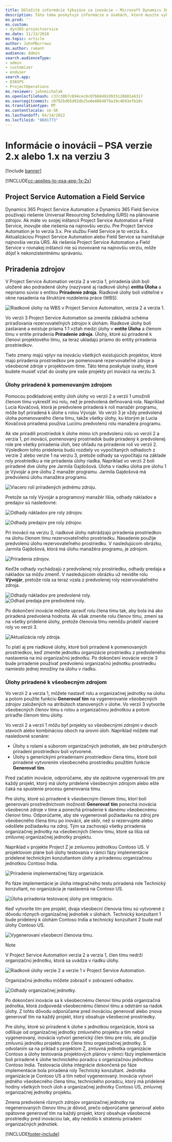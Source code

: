 ```yaml
---
title: Dôležité informácie týkajúce sa inovácie – Microsoft Dynamics 365 Project Service Automation z verzie 2.x alebo 1.x na verziu 3
description: Táto téma poskytuje informácie o úvahách, ktoré musíte vykonať pri inovácii zo systému Project Service Automation verzie 2. x alebo 1. x na verziu 3.
ms.prod: ''
ms.custom:
- dyn365-projectservice
ms.date: 11/13/2018
ms.topic: article
author: JohnPBurrows
ms.author: rumant
audience: Admin
search.audienceType:
- admin
- customizer
- enduser
search.app:
- D365PS
- ProjectOperations
ms.reviewer: johnmichalak
ms.openlocfilehash: c37c30b7c694cec8c07b68492d935128881e6317
ms.sourcegitcommit: c0792bd65d92db25e0e8864879a19c4b93efb10c
ms.translationtype: MT
ms.contentlocale: sk-SK
ms.lasthandoff: 04/14/2022
ms.locfileid: "8601773"
---
```

# <a name="upgrade-considerations---psa-version-2x-or-1x-to-version-3"></a>Informácie o inovácii – PSA verzie 2.x alebo 1.x na verziu 3

[!include [banner](../includes/psa-now-project-operations.md)]

[!INCLUDE[cc-applies-to-psa-app-1x-2x](../includes/cc-applies-to-psa-app-1x-2x.md)]

## <a name="project-service-automation-and-field-service"></a>Project Service Automation a Field Service
Dynamics 365 Project Service Automation a Dynamics 365 Field Service používajú riešenie Universal Resourcing Scheduling (URS) na plánovanie zdrojov. Ak máte vo svojej inštancii Project Service Automation a Field Service, inovujte obe riešenia na najnovšiu verziu. Pre Project Service Automation je to verzia 3.x. Pre službu Field Service je to verzia 8.x. Aktualizáciou Project Service Automation alebo Field Service sa nainštaluje najnovšia verzia URS. Ak riešenia Project Service Automation a Field Service v rovnakej inštancii nie sú inovované na najnovšiu verziu, môže dôjsť k nekonzistentnému správaniu.

## <a name="resource-assignments"></a>Priradenia zdrojov
V Project Service Automation verzia 2 a verzia 1, priradenia úloh boli uložené ako podradené úlohy (nazývané aj riadkové úlohy) **entita Úloha** a nepriamo súvisí s entitou **Priradenie zdroja**. Riadkové úlohy boli viditeľné v okne nasadenia na štruktúre rozdelenia práce (WBS).

![Riadkové úlohy na WBS v Project Service Automation, verzia 2 a verzia 1.](media/upgrade-line-task-01.png)

Vo verzii 3 Project Service Automation sa zmenila základná schéma priraďovania rezervovateľných zdrojov k úlohám. Riadkové úlohy boli zastarané a existuje priama 1:1 vzťah medzi úlohy v **entite Úloha** a členom tímu v entite priradenia **Priradenie zdroja**. Úlohy, ktoré sú priradené k členovi projektového tímu, sa teraz ukladajú priamo do entity priradenia prostriedkov.  

Tieto zmeny majú vplyv na inováciu všetkých existujúcich projektov, ktoré majú priradenia prostriedkov pre pomenované rezervovateľné zdroje a všeobecné zdroje v projektovom tíme. Táto téma poskytuje úvahy, ktoré budete musieť vziať do úvahy pre vaše projekty pri inovácii na verziu 3. 

### <a name="tasks-assigned-to-named-resources"></a>Úlohy priradené k pomenovaným zdrojom
Pomocou podkladovej entity úloh úlohy vo verzii 2 a verzii 1 umožnili členom tímu vykresliť inú rolu, než je predvolená definovaná rola. Napríklad Lucia Kováčová, ktorá je predvolene priradená k roli manažér programu, môže byť priradená k úlohe s rolou Vývojár. Vo verzii 3 je vždy predvolená úloha pomenovaného člena tímu, takže všetky úlohy, ku ktorým je Lucia Kováčová priradená používa Luciinu predvolenú rolu manažéra programu.

Ak ste priradili prostriedok k úlohe mimo ich predvolenú rolu vo verzii 2 a verzia 1, pri inovácii, pomenovaný prostriedok bude priradený k predvolenej role pre všetky priradenia úloh, bez ohľadu na priradenie rolí vo verzii 2. Výsledkom tohto pridelenia budú rozdiely vo vypočítaných odhadoch z verzie 2 alebo verzie 1 na verziu 3, pretože odhady sa vypočítajú na základe roly prostriedku a nie priradenia úlohy riadka. Napríklad vo verzii 2 boli priradené dve úlohy pre Jarmila Gajdošová. Úloha v riadku úloha pre úlohu 1 je Vývojár a pre úlohu 2 manažér programu. Jarmila Gajdošová má predvolenú úlohu manažéra programu.

![Viacero rolí priradených jednému zdroju.](media/upgrade-multiple-roles-02.png)

Pretože sa roly Vývojár a programový manažér líšia, odhady nákladov a predajov sú nasledovné:

![Odhady nákladov pre roly zdrojov.](media/upggrade-cost-estimates-03.png)

![Odhady predajov pre roly zdrojov.](media/upgrade-sales-estimates-04.png)

Pri inovácii na verziu 3, riadkové úlohy nahrádzajú priradenia prostriedkov na úlohu členom tímu rezervovateľného prostriedku. Nasadenie použije predvolenú úlohu rezervovateľného prostriedku. V nasledujúcom obrázku, Jarmila Gajdošová, ktorá má úlohu manažéra programu, je zdrojom.

![Priradenia zdrojov.](media/resource-assignment-v2-05.png)

Keďže odhady vychádzajú z predvolenej roly prostriedku, odhady predaja a nákladov sa môžu zmeniť. V nasledujúcom obrázku už nevidíte rolu **Vývojár**, pretože rola sa teraz vzala z predvolenej roly rezervovateľného zdroja.

![Odhady nákladov pre predvolené roly.](media/resource-assignment-cost-estimate-06.png)
![Odhad predaja pre predvolené roly.](media/resource-assignment-sales-estimate-07.png)

Po dokončení inovácie môžete upraviť rolu člena tímu tak, aby bola iná ako priradená predvolená hodnota. Ak však zmeníte rolu členov tímu, zmení sa na všetky pridelené úlohy, pretože členovia tímu nemôžu prideliť viaceré roly vo verzii 3.

![Aktualizácia roly zdroja.](media/resource-role-assignment-08.png)

To platí aj pre riadkové úlohy, ktoré boli priradené k pomenovaných prostriedkov, keď zmeníte jednotku organizácie prostriedku z predvoleného nastavenia na inú organizačnú jednotku. Po dokončení inovácie verzie 3 bude priradenie používať predvolenú organizačnú jednotku prostriedku namiesto jednej množiny na úlohu v riadku.

### <a name="tasks-assigned-to-generic-resources"></a>Úlohy priradené k všeobecným zdrojom
Vo verzii 2 a verzia 1, môžete nastaviť rolu a organizačnej jednotky na úlohu a potom použite funkciu **Generovať tím** na vygenerovanie všeobecných zdrojov založených na atribútoch stanovených v úlohe. Vo verzii 3 vytvoríte všeobecných členov tímu s rolou a organizačnou jednotkou a potom priraďte členom tímu úlohy.

Vo verzii 2 a verzii 1 môžu byť projekty so všeobecnými zdrojmi v dvoch stavoch alebo kombináciou oboch na úrovni úloh. Napríklad môžete mať nasledovné scenáre:

- Úlohy s rolami a súborom organizačných jednotiek, ale bez pridružených priradení prostriedkov boli vytvorené.
- Úlohy s generickými priradeniami prostriedkov člena tímu, ktoré boli priradené vytvorením všeobecného prostriedku použitím funkcie **Generovať tím**.

Pred začatím inovácie, odporúčame, aby ste opätovne vygenerovali tím pre každý projekt, ktorý má úlohy pridelené všeobecným zdrojom alebo ešte čaká na spustenie procesu generovania tímu.

Pre úlohy, ktoré sú priradené k všeobecným členom tímu, ktorí boli generovaní prostredníctvom možnosti **Generovať tím** ponechá inovácia všeobecné zdroje v tíme a ponechá priradenie k danému všeobecnému členovi tímu. Odporúčame, aby ste vygenerovali požiadavku na zdroj pre všeobecného člena tímu po inovácii, ale skôr, než si rezervujete alebo odošlete požiadavku na zdroj. Tým sa zachovajú všetky priradenia organizačnej jednotky na všeobecných členov tímu, ktoré sa líšia od zmluvnej organizačnej jednotky projektu.

Napríklad v projekte Project Z je zmluvnou jednotkou Contoso US. V projektovom pláne boli úlohy testovania v rámci fázy implementácie pridelené technickým konzultantom úlohy a priradenou organizačnou jednotkou Contoso India.

![Priradenie implementačnej fázy organizácie.](media/org-unit-assignment-09.png)

Po fáze implementácie je úloha integračného testu priradená role Technický konzultant, no organizácia je nastavená na Contoso US.  

![Úloha priradenia testovacej úlohy pre integráciu.](media/org-unit-generate-team-10.png)

Keď vytvoríte tím pre projekt, dvaja všeobecní členovia tímu sú vytvorené z dôvodu rôznych organizačnej jednotiek v úlohách. Technický konzultant 1 bude pridelený k úlohám Contoso India a technický konzultant 2 bude mať úlohy Contoso US.  

![Vygenerovaní všeobecní členovia tímu.](media/org-unit-assignments-multiple-resources-11.png)

> [!NOTE]
> V Project Service Automation verzia 2 a verzia 1, člen tímu nedrží organizačnú jednotku, ktorá sa uvádza v riadku úlohy.

![Riadkové úlohy verzie 2 a verzie 1 v Project Service Automation.](media/line-tasks-12.png)

Organizačnú jednotku môžete zobraziť v zobrazení odhadov. 

![Odhady organizačnej jednotky.](media/org-unit-estimates-view-13.png)
 
Po dokončení inovácie sa k všeobecnému členovi tímu pridá organizačná jednotka, ktorá zodpovedá všeobecnému členovi tímu a odstráni sa riadok úlohy. Z tohto dôvodu odporúčame pred inováciou generovať alebo znova generovať tím na každý projekt, ktorý obsahuje všeobecné prostriedky.

Pre úlohy, ktoré sú priradené k úlohe s jednotkou organizácie, ktorá sa odlišuje od organizačnej jednotky zmluvného projektu a tím nebol vygenerovaný, inovácia vytvorí generický člen tímu pre rolu, ale použije zmluvnú jednotku projektu pre člena tímu organizačnej jednotky. S odvolaním sa na príklad s projektom Z, zmluvná jednotka organizácie Contoso a úlohy testovania projektových plánov v rámci fázy implementácie boli priradené k úlohe technického poradcu s organizačnou jednotkou Contoso India. Testovacia úloha integrácie dokončená po fáze implementácie bola priradená roly Technický konzultant. Jednotka organizácie je Contoso US a tím nebol vygenerovaný. Inovácia vytvorí jedného všeobecného člena tímu, technického poradcu, ktorý má pridelené hodiny všetkých troch úloh a organizačnej jednotky Contoso US, zmluvnej organizačnej jednotky projektu.   
 
Zmena predvolené rôznych zdrojov organizačnej jednotky na negenerovaných členov tímu je dôvod, prečo odporúčame generovať alebo opätovne generovať tím na každý projekt, ktorý obsahuje všeobecné prostriedky pred inováciou tak, aby nedošlo k strateniu priradení organizačných jednotiek.



[!INCLUDE[footer-include](../includes/footer-banner.md)]
